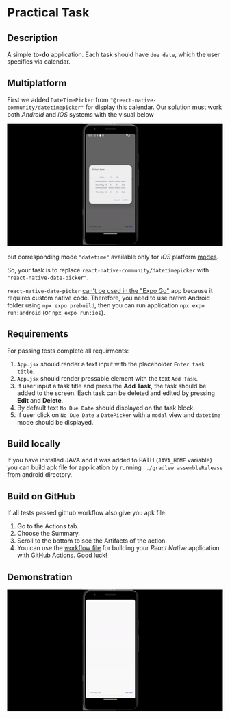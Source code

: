 # Practical Task

## Description
A simple **to-do** application. Each task should have `due date`, which the user specifies via calendar.

## Multiplatform

First we added `DateTimePicker` from `"@react-native-community/datetimepicker"` for display this calendar.
Our solution must work both *Android* and *iOS* systems with the visual below

![](media/calendar-demo.gif)

but corresponding mode `"datetime"` available only for *iOS* platform [modes](https://github.com/react-native-datetimepicker/datetimepicker?tab=readme-ov-file#mode-optional).

So, your task is to replace `react-native-community/datetimepicker` with `"react-native-date-picker"`.

`react-native-date-picker` [can't be used in the "Expo Go"](https://github.com/henninghall/react-native-date-picker?tab=readme-ov-file#expo) app because it requires custom native code. Therefore, you need to use native Android folder using `npx expo prebuild`, then you can run application `npx expo run:android` (or `npx expo run:ios`).


## Requirements
For passing tests complete all requirments:

1. `App.jsx` should render a text input with the placeholder `Enter task title`.
2. `App.jsx` should render pressable element with the text `Add Task`.
3. If user input a task title and press the **Add Task**, the task should be added to the screen. Each  task can be deleted and edited by pressing **Edit** and **Delete**.
4. By default text `No Due Date` should displayed on the task block.
5. If user click on `No Due Date` a `DatePicker` with a `modal` view and `datetime` mode should be displayed.

## Build locally
If you have installed JAVA and it was added to PATH (`JAVA_HOME` variable) you can build apk file for application by running ` ./gradlew assembleRelease` from android directory.

## Build on GitHub
If all tests passed github workflow also give you apk file:

1. Go to the Actions tab.
2. Choose the Summary.
3. Scroll to the bottom to see the Artifacts of the action.
4. You can use the [workflow file](/.github/workflows/test-and-build.yml) for building your *React Native* application with GitHub Actions. Good luck!

## Demonstration

![](media/full-demo.gif)